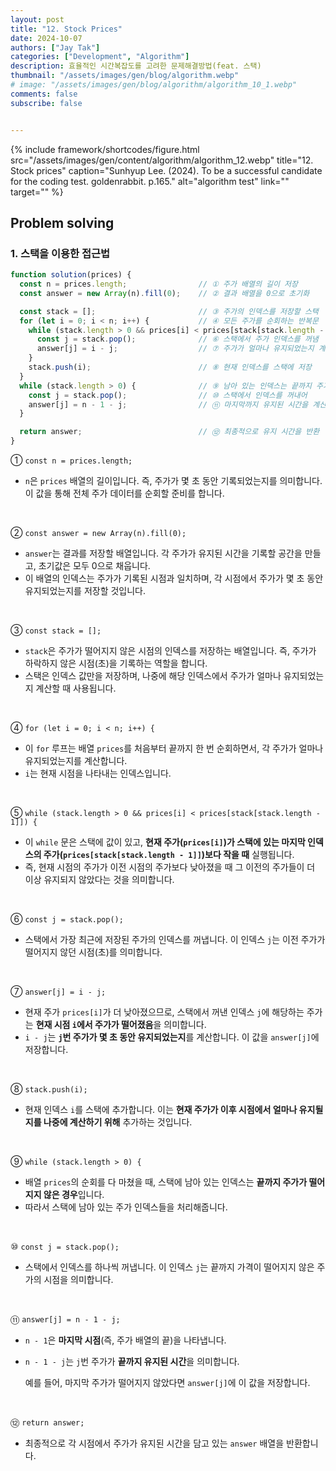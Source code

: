 ```yaml
---
layout: post
title: "12. Stock Prices"
date: 2024-10-07
authors: ["Jay Tak"]
categories: ["Development", "Algorithm"]
description: 효율적인 시간복잡도를 고려한 문제해결방법(feat. 스택)
thumbnail: "/assets/images/gen/blog/algorithm.webp"
# image: "/assets/images/gen/blog/algorithm/algorithm_10_1.webp"
comments: false
subscribe: false


---
```


{% include framework/shortcodes/figure.html src="/assets/images/gen/content/algorithm/algorithm_12.webp" title="12. Stock prices" caption="Sunhyup Lee. (2024). To be a successful candidate for the coding test. goldenrabbit. p.165." alt="algorithm test" link="" target="" %}

## Problem solving 

### 1. 스택을 이용한 접근법

```javascript
function solution(prices) {
  const n = prices.length;                // ① 주가 배열의 길이 저장
  const answer = new Array(n).fill(0);    // ② 결과 배열을 0으로 초기화

  const stack = [];                       // ③ 주가의 인덱스를 저장할 스택
  for (let i = 0; i < n; i++) {           // ④ 모든 주가를 순회하는 반복문
    while (stack.length > 0 && prices[i] < prices[stack[stack.length - 1]]) { // ⑤ 현재 주가가 이전 주가보다 작으면
      const j = stack.pop();              // ⑥ 스택에서 주가 인덱스를 꺼냄
      answer[j] = i - j;                  // ⑦ 주가가 얼마나 유지되었는지 계산
    }
    stack.push(i);                        // ⑧ 현재 인덱스를 스택에 저장
  }
  while (stack.length > 0) {              // ⑨ 남아 있는 인덱스는 끝까지 주가가 유지된 경우
    const j = stack.pop();                // ⑩ 스택에서 인덱스를 꺼내어
    answer[j] = n - 1 - j;                // ⑪ 마지막까지 유지된 시간을 계산
  }

  return answer;                          // ⑫ 최종적으로 유지 시간을 반환
}

```

① `const n = prices.length;`

- `n`은 `prices` 배열의 길이입니다. 즉, 주가가 몇 초 동안 기록되었는지를 의미합니다. 이 값을 통해 전체 주가 데이터를 순회할 준비를 합니다.

<br>

② `const answer = new Array(n).fill(0);`

- `answer`는 결과를 저장할 배열입니다. 각 주가가 유지된 시간을 기록할 공간을 만들고, 초기값은 모두 0으로 채웁니다.
- 이 배열의 인덱스는 주가가 기록된 시점과 일치하며, 각 시점에서 주가가 몇 초 동안 유지되었는지를 저장할 것입니다.

<br>

③ `const stack = [];`

- `stack`은 주가가 떨어지지 않은 시점의 인덱스를 저장하는 배열입니다. 즉, 주가가 하락하지 않은 시점(초)을 기록하는 역할을 합니다.
- 스택은 인덱스 값만을 저장하며, 나중에 해당 인덱스에서 주가가 얼마나 유지되었는지 계산할 때 사용됩니다.

<br>

④ `for (let i = 0; i < n; i++) {`

- 이 `for` 루프는 배열 `prices`를 처음부터 끝까지 한 번 순회하면서, 각 주가가 얼마나 유지되었는지를 계산합니다.
- `i`는 현재 시점을 나타내는 인덱스입니다.

<br>

⑤ `while (stack.length > 0 && prices[i] < prices[stack[stack.length - 1]]) {`

- 이 `while` 문은 스택에 값이 있고, **현재 주가(`prices[i]`)가 스택에 있는 마지막 인덱스의 주가(`prices[stack[stack.length - 1]]`)보다 작을 때** 실행됩니다.
- 즉, 현재 시점의 주가가 이전 시점의 주가보다 낮아졌을 때 그 이전의 주가들이 더 이상 유지되지 않았다는 것을 의미합니다.

<br>

⑥ `const j = stack.pop();`

- 스택에서 가장 최근에 저장된 주가의 인덱스를 꺼냅니다. 이 인덱스 `j`는 이전 주가가 떨어지지 않던 시점(초)를 의미합니다.

<br>

⑦ `answer[j] = i - j;`

- 현재 주가 `prices[i]`가 더 낮아졌으므로, 스택에서 꺼낸 인덱스 `j`에 해당하는 주가는 **현재 시점 `i`에서 주가가 떨어졌음**을 의미합니다.
- `i - j`는 **`j`번 주가가 몇 초 동안 유지되었는지**를 계산합니다. 이 값을 `answer[j]`에 저장합니다.

<br>

⑧ `stack.push(i);`

- 현재 인덱스 `i`를 스택에 추가합니다. 이는 **현재 주가가 이후 시점에서 얼마나 유지될지를 나중에 계산하기 위해** 추가하는 것입니다.

<br>

⑨ `while (stack.length > 0) {`

- 배열 `prices`의 순회를 다 마쳤을 때, 스택에 남아 있는 인덱스는 **끝까지 주가가 떨어지지 않은 경우**입니다.
- 따라서 스택에 남아 있는 주가 인덱스들을 처리해줍니다.

<br>

⑩ `const j = stack.pop();`

- 스택에서 인덱스를 하나씩 꺼냅니다. 이 인덱스 `j`는 끝까지 가격이 떨어지지 않은 주가의 시점을 의미합니다.

<br>

⑪ `answer[j] = n - 1 - j;`

- `n - 1`은 **마지막 시점**(즉, 주가 배열의 끝)을 나타냅니다.

- `n - 1 - j`는 `j`번 주가가 **끝까지 유지된 시간**을 의미합니다. 

  예를 들어, 마지막 주가가 떨어지지 않았다면 `answer[j]`에 이 값을 저장합니다.

<br>

⑫ `return answer;`

- 최종적으로 각 시점에서 주가가 유지된 시간을 담고 있는 `answer` 배열을 반환합니다.

<br><br><br>